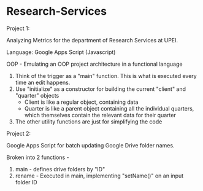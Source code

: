 # Research-Services

Project 1:

   Analyzing Metrics for the department of Research Services at UPEI.
   
   Language: Google Apps Script (Javascript)
   
   OOP - Emulating an OOP project architecture in a functional language
   
   1. Think of the trigger as a "main" function. This is what is executed every time an edit happens.
   2. Use "initialize" as a constructor for building the current "client" and "quarter" objects
      - Client is like a regular object, containing data
      - Quarter is like a parent object containing all the individual quarters, which themselves contain the relevant data for their quarter
   3. The other utility functions are just for simplifying the code

Project 2:

   Google Apps Script for batch updating Google Drive folder names.

   Broken into 2 functions - 

   1. main - defines drive folders by "ID"
   2. rename - Executed in main, implementing "setName()" on an input folder ID
